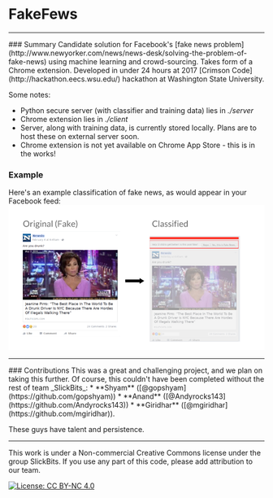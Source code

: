 # FakeFews
<hr />
### Summary
Candidate solution for Facebook's [fake news problem](http://www.newyorker.com/news/news-desk/solving-the-problem-of-fake-news) using machine learning and crowd-sourcing. Takes form of a Chrome extension. Developed in under 24 hours at 2017 [Crimson Code](http://hackathon.eecs.wsu.edu/) hackathon at Washington State University.

Some notes:
* Python secure server (with classifier and training data) lies in *./server*
* Chrome extension lies in *./client*
* Server, along with training data, is currently stored locally. Plans are to host these on external server soon.
* Chrome extension is not yet available on Chrome App Store - this is in the works!

### Example
Here's an example classification of fake news, as would appear in your Facebook feed:
<img src="/res/real_classification.png" width="1000"> 
<hr />
### Contributions
This was a great and challenging project, and we plan on taking this further. Of course, this couldn't have been completed without the rest of team _SlickBits_: 
* **Shyam** ([@gopshyam](https://github.com/gopshyam))
* **Anand** ([@Andyrocks143](https://github.com/Andyrocks143))
* **Giridhar** ([@mgiridhar](https://github.com/mgiridhar)).

These guys have talent and persistence.
<hr />
This work is under a Non-commercial Creative Commons license under the group SlickBits. If you use any part of this code, please add attribution to our team.

[![License: CC BY-NC 4.0](https://img.shields.io/badge/License-CC%20BY--NC%204.0-lightgrey.svg)](http://creativecommons.org/licenses/by-nc/4.0/)
